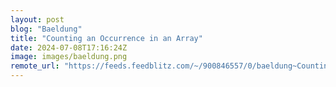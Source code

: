 ```yaml
---
layout: post
blog: "Baeldung"
title: "Counting an Occurrence in an Array"
date: 2024-07-08T17:16:24Z
image: images/baeldung.png
remote_url: "https://feeds.feedblitz.com/~/900846557/0/baeldung~Counting-an-Occurrence-in-an-Array"
---
```

